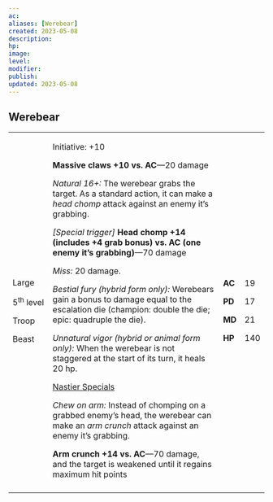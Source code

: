 ```yaml
---
ac: 
aliases: [Werebear]
created: 2023-05-08
description: 
hp: 
image: 
level: 
modifier: 
publish: 
updated: 2023-05-08
---
```


## Werebear

<table>
<colgroup>
<col style="width: 16%" />
<col style="width: 71%" />
<col style="width: 5%" />
<col style="width: 6%" />
</colgroup>
<tbody>
<tr class="odd">
<td><p>Large</p>
<p>5<sup>th</sup> level</p>
<p>Troop</p>
<p>Beast</p></td>
<td><p>Initiative: +10</p>
<p><strong>Massive claws +10 vs. AC</strong>—20 damage</p>
<p><em>Natural 16+:</em> The werebear grabs the target. As a standard
action, it can make a <em>head chomp</em> attack against an enemy it’s
grabbing.</p>
<p><em>[Special trigger]</em> <strong>Head chomp +14 (includes +4 grab
bonus) vs. AC (one enemy it’s grabbing)</strong>—70 damage</p>
<p><em>Miss:</em> 20 damage.</p>
<p><em>Bestial fury (hybrid form only):</em> Werebears gain a bonus to
damage equal to the escalation die (champion: double the die; epic:
quadruple the die).</p>
<p><em>Unnatural vigor (hybrid or animal form only):</em> When the
werebear is not staggered at the start of its turn, it heals 20 hp.</p>
<p><u>Nastier Specials</u></p>
<p><em>Chew on arm:</em> Instead of chomping on a grabbed enemy’s head,
the werebear can make an <em>arm crunch</em> attack against an enemy
it’s grabbing.</p>
<p><strong>Arm crunch +14 vs. AC</strong>—70 damage, and the target is
weakened until it regains maximum hit points</p></td>
<td><p><strong>AC</strong></p>
<p><strong>PD</strong></p>
<p><strong>MD</strong></p>
<p><strong>HP</strong></p></td>
<td><p>19</p>
<p>17</p>
<p>21</p>
<p>140</p></td>
</tr>
<tr class="even">
<td></td>
<td></td>
<td></td>
<td></td>
</tr>
</tbody>
</table>